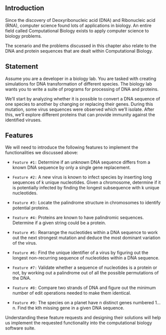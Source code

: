 ## Introduction

Since the discovery of Deoxyribonucleic acid (DNA) and Ribonucleic acid (RNA), computer science found lots of applications in biology. An entire field called Computational Biology exists to apply computer science to biology problems.

The scenario and the problems discussed in this chapter also relate to the DNA and protein sequences that are dealt within Computational Biology.

## Statement

Assume you are a developer in a biology lab. You are tasked with creating simulations for DNA transformation of different species. The biology lab wants you to write a suite of programs for processing of DNA and proteins.

We’ll start by analyzing whether it is possible to convert a DNA sequence of one species to another by changing or replacing their genes. During this mutation, some virus sequences were observed which we’ll isolate. After this, we’ll explore different proteins that can provide immunity against the identified viruses.

## Features

We will need to introduce the following features to implement the functionalities we discussed above:

* `Feature #1:` Determine if an unknown DNA sequence differs from a known DNA sequence by only a single gene replacement.

* `Feature #2:` A new virus is known to infect species by inserting long sequences of k unique nucleotides. Given a chromosome, determine if it is potentially infected by finding the longest subsequence with k unique nucleotides.

* `Feature #3:` Locate the palindrome structure in chromosomes to identify potential proteins.

* `Feature #4:` Proteins are known to have palindromic sequences. Determine if a given string could be a protein.

* `Feature #5:` Rearrange the nucleotides within a DNA sequence to work out the next strongest mutation and deduce the most dominant variation of the virus.

* `Feature #6:` Find the unique identifier of a virus by figuring out the longest non-recurring sequence of nucleotides within a DNA sequence.

* `Feature #7:` Validate whether a sequence of nucleotides is a protein or not, by working out a palindrome out of all the possible permutations of the DNA.

* `Feature #8:` Compare two strands of DNA and figure out the minimum number of edit operations needed to make them identical.

* `Feature #9:` The species on a planet have n distinct genes numbered 1…n. Find the kth missing​​ gene in a given DNA sequence.

Understanding these feature requests and designing their solutions will help us implement the requested functionality into the computational biology software suite.

